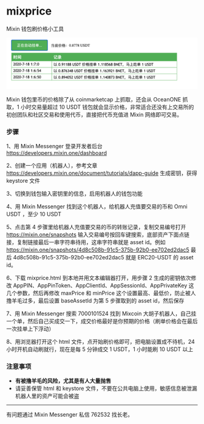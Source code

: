 # mixprice
Mixin 钱包刷价格小工具

![](./mixprice.png)

Mixin 钱包里币的价格除了从 coinmarketcap 上抓取，还会从 OceanONE 抓取，1 小时交易量超过 10 USDT 钱包就会显示价格，非常适合还没有上交易所的初创团队和社区交易和使用代币，直接把代币充值进 Mixin 网络即可交易。

### 步骤

1、用 Mixin Messenger 登录开发者后台 https://developers.mixin.one/dashboard

2、创建一个应用（机器人），参考文章 https://developers.mixin.one/document/tutorials/dapp-guide 生成密钥，获得 keystore 文件

3、切换到钱包输入密钥里的信息，启用机器人的钱包功能

4、用 Mixin Messenger 找到这个机器人，给机器人充值要交易的币和 Omni USDT ，至少 10 USDT

5、点击第 4 步骤里给机器人充值要交易的币的转账记录，复制交易编号打开 https://mixin.one/snapshots 输入交易编号按回车键搜索，底部资产下面点链接，复制链接最后一串字符串待用，这串字符串就是 asset id。例如 https://mixin.one/snapshots/4d8c508b-91c5-375b-92b0-ee702ed2dac5 最后 4d8c508b-91c5-375b-92b0-ee702ed2dac5 就是 ERC20-USDT 的 asset id。

6、下载 mixprice.html 到本地并用文本编辑器打开，用步骤 2 生成的密钥依次修改 AppPIN、AppPinToken、AppClientId、AppSessionId、AppPrivateKey 这几个参数，然后再修改 maxPrice 和 minPrice 这个设置最高、最低价，防止被人撸羊毛过多，最后设置 baseAssetId 为第 5 步骤取到的 asset id，然后保存

7、用 Mixin Messenger 搜索 7000101524 找到 Mixcoin 大胡子机器人，自己挂一个单，然后自己买成交一下，成交价格最好是你预期的价格（刷单价格会在最后一次挂单上下浮动）

8、用浏览器打开这个 html 文件，点开始刷价格即可，把电脑设置成不待机，24 小时开机自动刷就行，现在是每 5 分钟成交 1 USDT，1 小时能刷 10 USDT 以上

### 注意事项

- **有被撸羊毛的风险，尤其是有人大量抛售**
- 请妥善保管 html 和 keystore 文件，不要在公共电脑上使用，敏感信息被泄漏机器人里的资产可能会被盗

---

有问题通过 Mixin Messenger 私信 762532 找长老。
